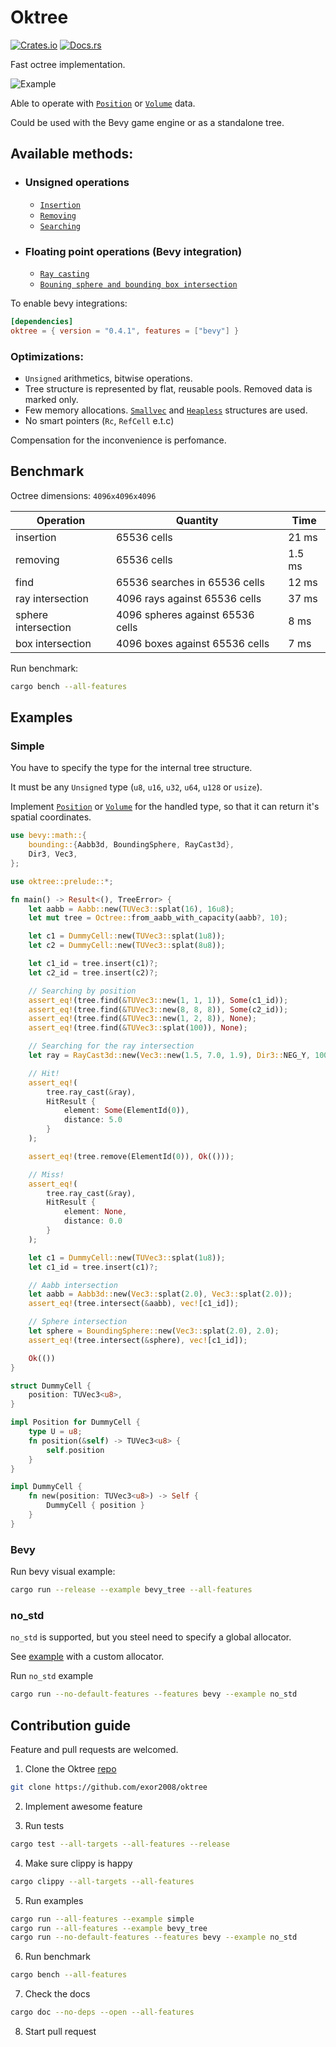 # Oktree

[![Crates.io](https://img.shields.io/crates/v/oktree.svg)](https://crates.io/crates/oktree)
[![Docs.rs](https://docs.rs/oktree/badge.svg)](https://docs.rs/oktree)

Fast octree implementation.

![Example](/assets/example.gif)

Able to operate with [`Position`](https://docs.rs/oktree/latest/oktree/trait.Position) or [`Volume`](https://docs.rs/oktree/latest/oktree/trait.Volume) data.

Could be used with the Bevy game engine or as a standalone tree.

## Available methods:

- ### Unsigned operations

  - [`Insertion`](https://docs.rs/oktree/latest/oktree/tree/struct.Octree.html#method.insert)
  - [`Removing`](https://docs.rs/oktree/latest/oktree/tree/struct.Octree.html#method.remove)
  - [`Searching`](https://docs.rs/oktree/latest/oktree/tree/struct.Octree.html#method.find)

- ### Floating point operations (Bevy integration)

  - [`Ray casting`](https://docs.rs/oktree/latest/oktree/tree/struct.Octree.html#method.ray_cast)
  - [`Bouning sphere and bounding box intersection`](https://docs.rs/oktree/latest/oktree/tree/struct.Octree.html#method.intersect)

To enable bevy integrations:

```toml
[dependencies]
oktree = { version = "0.4.1", features = ["bevy"] }
```

### Optimizations:

- `Unsigned` arithmetics, bitwise operations.
- Tree structure is represented by flat, reusable pools. Removed data is marked only.
- Few memory allocations. [`Smallvec`](https://docs.rs/smallvec/) and [`Heapless`](https://docs.rs/heapless/) structures are used.
- No smart pointers (`Rc`, `RefCell` e.t.c)

Compensation for the inconvenience is perfomance.

## Benchmark

Octree dimensions: `4096x4096x4096`

| Operation           | Quantity                         | Time   |
| ------------------- | -------------------------------- | ------ |
| insertion           | 65536 cells                      | 21 ms  |
| removing            | 65536 cells                      | 1.5 ms |
| find                | 65536 searches in 65536 cells    | 12 ms  |
| ray intersection    | 4096 rays against 65536 cells    | 37 ms  |
| sphere intersection | 4096 spheres against 65536 cells | 8 ms   |
| box intersection    | 4096 boxes against 65536 cells   | 7 ms   |

Run benchmark:

```sh
cargo bench --all-features
```

## Examples

### Simple

You have to specify the type for the internal tree structure.

It must be any `Unsigned` type (`u8`, `u16`, `u32`, `u64`, `u128` or `usize`).

Implement [`Position`](https://docs.rs/oktree/latest/oktree/trait.Position) or [`Volume`](https://docs.rs/oktree/latest/oktree/trait.Volume) for the handled type, so that it can return it's spatial coordinates.

```rust
use bevy::math::{
    bounding::{Aabb3d, BoundingSphere, RayCast3d},
    Dir3, Vec3,
};

use oktree::prelude::*;

fn main() -> Result<(), TreeError> {
    let aabb = Aabb::new(TUVec3::splat(16), 16u8);
    let mut tree = Octree::from_aabb_with_capacity(aabb?, 10);

    let c1 = DummyCell::new(TUVec3::splat(1u8));
    let c2 = DummyCell::new(TUVec3::splat(8u8));

    let c1_id = tree.insert(c1)?;
    let c2_id = tree.insert(c2)?;

    // Searching by position
    assert_eq!(tree.find(&TUVec3::new(1, 1, 1)), Some(c1_id));
    assert_eq!(tree.find(&TUVec3::new(8, 8, 8)), Some(c2_id));
    assert_eq!(tree.find(&TUVec3::new(1, 2, 8)), None);
    assert_eq!(tree.find(&TUVec3::splat(100)), None);

    // Searching for the ray intersection
    let ray = RayCast3d::new(Vec3::new(1.5, 7.0, 1.9), Dir3::NEG_Y, 100.0);

    // Hit!
    assert_eq!(
        tree.ray_cast(&ray),
        HitResult {
            element: Some(ElementId(0)),
            distance: 5.0
        }
    );

    assert_eq!(tree.remove(ElementId(0)), Ok(()));

    // Miss!
    assert_eq!(
        tree.ray_cast(&ray),
        HitResult {
            element: None,
            distance: 0.0
        }
    );

    let c1 = DummyCell::new(TUVec3::splat(1u8));
    let c1_id = tree.insert(c1)?;

    // Aabb intersection
    let aabb = Aabb3d::new(Vec3::splat(2.0), Vec3::splat(2.0));
    assert_eq!(tree.intersect(&aabb), vec![c1_id]);

    // Sphere intersection
    let sphere = BoundingSphere::new(Vec3::splat(2.0), 2.0);
    assert_eq!(tree.intersect(&sphere), vec![c1_id]);

    Ok(())
}

struct DummyCell {
    position: TUVec3<u8>,
}

impl Position for DummyCell {
    type U = u8;
    fn position(&self) -> TUVec3<u8> {
        self.position
    }
}

impl DummyCell {
    fn new(position: TUVec3<u8>) -> Self {
        DummyCell { position }
    }
}
```

### Bevy

Run bevy visual example:

```sh
cargo run --release --example bevy_tree --all-features
```

### no_std

`no_std` is supported, but you steel need to specify a global allocator.

See [example](https://github.com/exor2008/oktree/blob/main/examples/no_std.rs) with a custom allocator.

Run `no_std` example

```sh
cargo run --no-default-features --features bevy --example no_std
```

## Contribution guide

Feature and pull requests are welcomed.

1. Clone the Oktree [repo](https://github.com/exor2008/oktree)

```sh
git clone https://github.com/exor2008/oktree
```

2. Implement awesome feature

3. Run tests

```sh
cargo test --all-targets --all-features --release
```

4. Make sure clippy is happy

```sh
cargo clippy --all-targets --all-features
```

5. Run examples

```sh
cargo run --all-features --example simple
cargo run --all-features --example bevy_tree
cargo run --no-default-features --features bevy --example no_std
```

6. Run benchmark

```sh
cargo bench --all-features
```

7. Check the docs

```sh
cargo doc --no-deps --open --all-features
```

8. Start pull request
